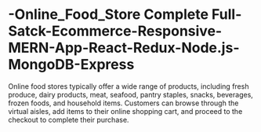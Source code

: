 # -Online_Food_Store Complete Full-Satck-Ecommerce-Responsive- MERN-App-React-Redux-Node.js-MongoDB-Express
Online food stores typically offer a wide range of products, including fresh produce, dairy products, meat, seafood, pantry staples, snacks, beverages, frozen foods, and household items. Customers can browse through the virtual aisles, add items to their online shopping cart, and proceed to the checkout to complete their purchase.

